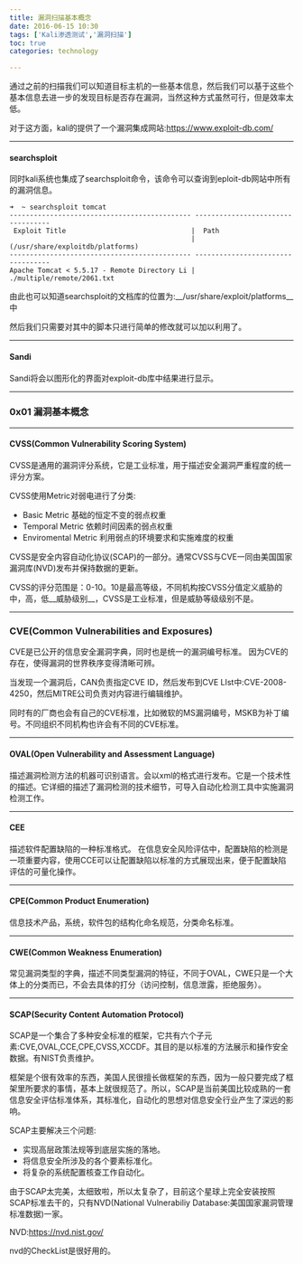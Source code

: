 ```yaml
---
title: 漏洞扫描基本概念
date: 2016-06-15 10:30
tags: ['Kali渗透测试','漏洞扫描']
toc: true
categories: technology

---
```

通过之前的扫描我们可以知道目标主机的一些基本信息，然后我们可以基于这些个基本信息去进一步的发现目标是否存在漏洞，当然这种方式虽然可行，但是效率太低。

对于这方面，kali的提供了一个漏洞集成网站:https://www.exploit-db.com/

---
#### searchsploit

同时kali系统也集成了searchsploit命令，该命令可以查询到eploit-db网站中所有的漏洞信息。

```
➜  ~ searchsploit tomcat
--------------------------------------------- ----------------------------------
 Exploit Title                               |  Path
                                             | (/usr/share/exploitdb/platforms)
--------------------------------------------- ----------------------------------
Apache Tomcat < 5.5.17 - Remote Directory Li | ./multiple/remote/2061.txt
```

由此也可以知道searchsploit的文档库的位置为:__/usr/share/exploit/platforms__中

然后我们只需要对其中的脚本只进行简单的修改就可以加以利用了。


---
#### Sandi

Sandi将会以图形化的界面对exploit-db库中结果进行显示。

---
### 0x01 漏洞基本概念

---
#### CVSS(Common Vulnerability Scoring System)

CVSS是通用的漏洞评分系统，它是工业标准，用于描述安全漏洞严重程度的统一评分方案。

CVSS使用Metric对弱电进行了分类:
* Basic Metric 基础的恒定不变的弱点权重
* Temporal Metric 依赖时间因素的弱点权重
* Enviromental Metric 利用弱点的环境要求和实施难度的权重


CVSS是安全内容自动化协议(SCAP)的一部分。通常CVSS与CVE一同由美国国家漏洞库(NVD)发布并保持数据的更新。

CVSS的评分范围是：0-10。10是最高等级，不同机构按CVSS分值定义威胁的中，高，低__威胁级别__，CVSS是工业标准，但是威胁等级级别不是。

---
### CVE(Common Vulnerabilities and Exposures)
CVE是已公开的信息安全漏洞字典，同时也是统一的漏洞编号标准。
因为CVE的存在，使得漏洞的世界秩序变得清晰可辨。

当发现一个漏洞后，CAN负责指定CVE ID，然后发布到CVE LIst中:CVE-2008-4250，然后MITRE公司负责对内容进行编辑维护。


同时有的厂商也会有自己的CVE标准，比如微软的MS漏洞编号，MSKB为补丁编号。不同组织不同机构也许会有不同的CVE标准。


---
#### OVAL(Open Vulnerability and Assessment Language)
描述漏洞检测方法的机器可识别语言。会以xml的格式进行发布。它是一个技术性的描述。它详细的描述了漏洞检测的技术细节，可导入自动化检测工具中实施漏洞检测工作。

---
#### CEE
描述软件配置缺陷的一种标准格式。
在信息安全风险评估中，配置缺陷的检测是一项重要内容，使用CCE可以让配置缺陷以标准的方式展现出来，便于配置缺陷评估的可量化操作。

---
#### CPE(Common Product Enumeration)
信息技术产品，系统，软件包的结构化命名规范，分类命名标准。

---
#### CWE(Common Weakness Enumeration)
常见漏洞类型的字典，描述不同类型漏洞的特征，不同于OVAL，CWE只是一个大体上的分类而已，不会去具体的打分（访问控制，信息泄露，拒绝服务）。

---
#### SCAP(Security Content Automation Protocol)
SCAP是一个集合了多种安全标准的框架，它共有六个子元素:CVE,OVAL,CCE,CPE,CVSS,XCCDF。其目的是以标准的方法展示和操作安全数据。有NIST负责维护。

框架是个很有效率的东西，美国人民很擅长做框架的东西，因为一般只要完成了框架里所要求的事情，基本上就很规范了。所以，SCAP是当前美国比较成熟的一套信息安全评估标准体系，其标准化，自动化的思想对信息安全行业产生了深远的影响。


SCAP主要解决三个问题:
* 实现高层政策法规等到底层实施的落地。
* 将信息安全所涉及的各个要素标准化。
* 将复杂的系统配置核查工作自动化。

由于SCAP太完美，太细致啦，所以太复杂了，目前这个星球上完全安装按照SCAP标准去干的，只有NVD(National Vulnerabiliy Database:美国国家漏洞管理标准数据)一家。

NVD:https://nvd.nist.gov/

nvd的CheckList是很好用的。


